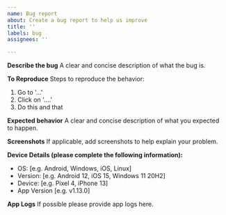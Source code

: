 ```yaml
---
name: Bug report
about: Create a bug report to help us improve
title: ''
labels: bug
assignees: ''

---
```


**Describe the bug**
A clear and concise description of what the bug is.

**To Reproduce**
Steps to reproduce the behavior:
1. Go to '...'
2. Click on '....'
3. Do this and that

**Expected behavior**
A clear and concise description of what you expected to happen.

**Screenshots**
If applicable, add screenshots to help explain your problem.

**Device Details (please complete the following information):**
 - OS: [e.g. Android, Windows, iOS, Linux]
 - Version: [e.g. Android 12, iOS 15, Windows 11 20H2]
 - Device: [e.g. Pixel 4, iPhone 13]
 - App Version [e.g. v1.13.0]

**App Logs**
If possible please provide app logs here.
